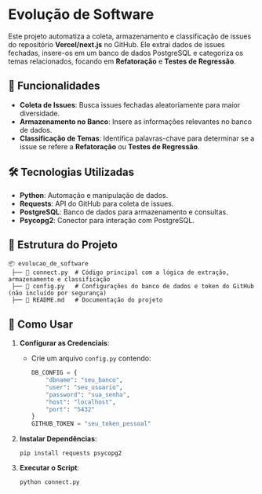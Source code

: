 # Evolução de Software

Este projeto automatiza a coleta, armazenamento e classificação de issues do repositório **Vercel/next.js** no GitHub. Ele extrai dados de issues fechadas, insere-os em um banco de dados PostgreSQL e categoriza os temas relacionados, focando em **Refatoração** e **Testes de Regressão**.

## 🚀 Funcionalidades

- **Coleta de Issues**: Busca issues fechadas aleatoriamente para maior diversidade.
- **Armazenamento no Banco**: Insere as informações relevantes no banco de dados.
- **Classificação de Temas**: Identifica palavras-chave para determinar se a issue se refere a **Refatoração** ou **Testes de Regressão**.

## 🛠️ Tecnologias Utilizadas

- **Python**: Automação e manipulação de dados.
- **Requests**: API do GitHub para coleta de issues.
- **PostgreSQL**: Banco de dados para armazenamento e consultas.
- **Psycopg2**: Conector para interação com PostgreSQL.

## 📂 Estrutura do Projeto

```
📦 evolucao_de_software
 ├── 📜 connect.py  # Código principal com a lógica de extração, armazenamento e classificação
 ├── 📜 config.py   # Configurações do banco de dados e token do GitHub (não incluído por segurança)
 ├── 📜 README.md   # Documentação do projeto
```

## 📌 Como Usar

1. **Configurar as Credenciais**:  
   - Crie um arquivo `config.py` contendo:  
     ```python
     DB_CONFIG = {
         "dbname": "seu_banco",
         "user": "seu_usuario",
         "password": "sua_senha",
         "host": "localhost",
         "port": "5432"
     }
     GITHUB_TOKEN = "seu_token_pessoal"
     ```

2. **Instalar Dependências**:  
   ```
   pip install requests psycopg2
   ```

3. **Executar o Script**:  
   ```
   python connect.py
   ```
